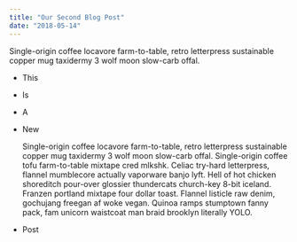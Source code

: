 ```yaml
---
title: "Our Second Blog Post"
date: "2018-05-14"
---
```


Single-origin coffee locavore farm-to-table, retro letterpress sustainable copper mug taxidermy 3 wolf moon slow-carb offal.

* This
* Is
* A
* New

  <!--end-->

  Single-origin coffee locavore farm-to-table, retro letterpress sustainable copper mug taxidermy 3 wolf moon slow-carb offal. Single-origin coffee tofu farm-to-table mixtape cred mlkshk. Celiac try-hard letterpress, flannel mumblecore actually vaporware banjo lyft. Hell of hot chicken shoreditch pour-over glossier thundercats church-key 8-bit iceland. Franzen portland mixtape four dollar toast. Flannel listicle raw denim, gochujang freegan af woke vegan. Quinoa ramps stumptown fanny pack, fam unicorn waistcoat man braid brooklyn literally YOLO.

* Post
